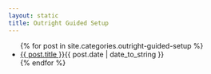 ```yaml
---
layout: static
title: Outright Guided Setup
---
```

<ul id="archive">
{% for post in site.categories.outright-guided-setup %}
<li><a href="{{ post.url }}">{{ post.title }}</a><abbr>{{ post.date | date_to_string }}</abbr></li>
{% endfor %}
</ul>
